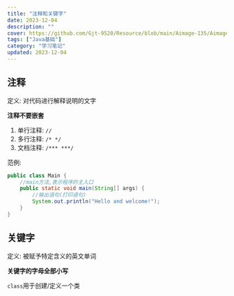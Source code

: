 ```yaml
---
title: "注释和关键字"
date: 2023-12-04
description: ""
cover: https://github.com/Gjt-9520/Resource/blob/main/Aimage-135/Aimage65.jpg?raw=true
tags: ["Java基础"]
category: "学习笔记"
updated: 2023-12-04
---
```


## 注释

定义: 对代码进行解释说明的文字     

**注释不要嵌套**    

1. 单行注释: `//`  
2. 多行注释: `/* */`  
3. 文档注释: `/*** ***/`  

范例: 

```java
public class Main {
    //main方法,表示程序的主入口
    public static void main(String[] args) {
        //输出语句(打印语句)
        System.out.println("Hello and welcome!"); 
    }
}
```

## 关键字

定义: 被赋予特定含义的英文单词   

**关键字的字母全部小写**

`class`用于创建/定义一个类